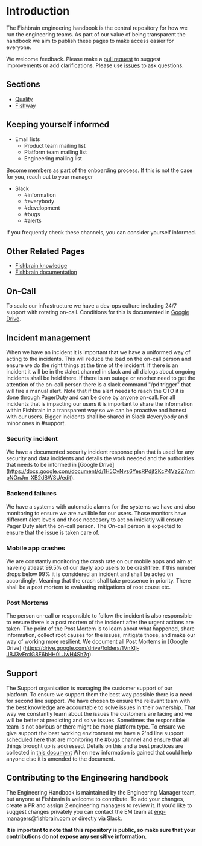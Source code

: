 # Introduction

The Fishbrain engineering handbook is the central repository for how we run the engineering teams. As part of our value of being transparent the handbook we aim to publish these pages to make access easier for everyone.

We welcome feedback. Please make a [pull request](https://github.com/fishbrain/engineering-handbook/pulls) to suggest improvements or add clarifications. Please use [issues](https://github.com/fishbrain/engineering-handbook/issues) to ask questions.

## Sections

- [Quality](./Quality/README.md)
- [Fishway](./Fishway/README.md)

## Keeping yourself informed

* Email lists
	- Product team mailing list
	- Platform team mailing list
	- Engineering mailing list

Become members as part of the onboarding process. If this is not the case for you, reach out to your manager

* Slack
	- #information
	- #everybody
	- #development
	- #bugs
	- #alerts

If you frequently check these channels, you can consider yourself informed.

## Other Related Pages

* [Fishbrain knowledge](https://docs.fishbrain.com/)
* [Fishbrain documentation](https://github.com/fishbrain/docs)

## On-Call

To scale our infrastructure we have a dev-ops culture including 24/7 support with rotating on-call. Conditions for this is documented in [Google Drive](https://docs.google.com/document/d/1vEP3QwE2EVNqQ6D7FjIIQAwhZe6pXnkfZQvt1vr7OAM/edit).


## Incident management

When we have an incident it is important that we have a uniformed way of acting to the incidents. This will reduce the load on the on-call person and ensure we do the right things at the time of the incident. If there is an incident it will be in the #alert channel in slack and all dialogs about ongoing incidents shall be held there. If there is an outage or another need to get the attention of the on-call person there is a slack command "/pd trigger" that will fire a manual alert. Note that if the alert needs to reach the CTO it is done through PagerDuty and can be done by anyone on-call.
For all incidents that is impacting our users it is important to share the information within Fishbrain in a transparent way so we can be proactive and honest with our users. Bigger incidents shall be shared in Slack #everybody and minor ones in #support.

### Security incident
We have a documented security incident response plan that is used for any security and data incidents and details the work needed and the authorities that needs to be informed in [Google Drive] (https://docs.google.com/document/d/1H5CvNvs6YesRPdjf2KcP4Vz2Z7nmpNOnJm_XB2dBWSU/edit).

### Backend failures
We have a systems with automatic alarms for the systems we have and also monitoring to ensure we are availible for our users. Those monitors have different alert levels and those neccesery to act on imidiatly will ensure Pager Duty alert the on-call person. The On-call person is expected to ensure that the issue is taken care of.

### Mobile app crashes
We are constantly monitoring the crash rate on our mobile apps and aim at haveing atleast 99.5% of our dayly app users to be crashfree. If this number drops below 99% it is considered an incident and shall be acted on accordingly. Meaning that the crash shall take pressence in priority. There shall be a post mortem to evaluating mitigations of root couse etc.

### Post Mortems
The person on-call or responsible to follow the incident is also responsible to ensure there is a post mortem of the incident after the urgent actions are taken. The point of the Post Mortem is to learn about what happened, share information, collect root causes for the issues, mitigate those, and make our way of working more resilient. We document all Post Mortems in [Google Drive] (https://drive.google.com/drive/folders/1VnXIj-JBJ3vFrclG8F6bHH0LJwH4Sh7g).

## Support
The Support organisation is managing the customer support of our platform. To ensure we support them the best way possible there is a need for second line support. We have chosen to ensure the relevant team with the best knowledge are accountable to solve issues in their ownership. That way we constantly learn about the issues the customers are facing and we will be better at predicting and solve issues.
Sometimes the responsible team is not obvious or there might be more platform type. To ensure we give support the best working environment we have a 2'nd line support [scheduled here](https://docs.google.com/spreadsheets/d/1tC9VbKjVVTJ4tjPYrAh6sqvB5u41OkfmoxZp6PSICxY/edit#gid=0) that are monitoring the #bugs channel and ensure that all things brought up is addressed. Details on this and a best practices are collected in [this document](https://docs.google.com/document/d/1AIVFUZpUlZUJRqV2gM5-9XPuE4s2syeWYiAcK7CJggo/edit) When new information is gained that could help anyone else it is amended to the document.

## Contributing to the Engineering handbook

The Engineering Handbook is maintained by the Engineering Manager team, but anyone at Fishbrain is
welcome to contribute. To add your changes, create a PR and assign 2 engineering managers to review
it. If you'd like to suggest changes privately you can contact the EM team at <eng-managers@fishbrain.com>
or directly via Slack.

**It is important to note that this repository is public, so make sure that your contributions do
not expose any sensitive information.**
